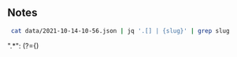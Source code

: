 
## Notes

```bash
 cat data/2021-10-14-10-56.json | jq '.[] | {slug}' | grep slug

```

".*": (?=\{)

